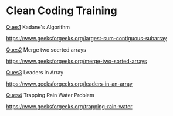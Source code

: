 # Clean Coding Training

[Ques1](https://github.com/eshaanmangal/CleanCoding/tree/master/src/main/java/com/training/cleancoding/ques1) Kadane's Algorithm

https://www.geeksforgeeks.org/largest-sum-contiguous-subarray




[Ques2](https://github.com/eshaanmangal/CleanCoding/tree/master/src/main/java/com/training/cleancoding/ques2) Merge two soerted arrays

https://www.geeksforgeeks.org/merge-two-sorted-arrays




[Ques3](https://github.com/eshaanmangal/CleanCoding/tree/master/src/main/java/com/training/cleancoding/ques3) Leaders in Array

https://www.geeksforgeeks.org/leaders-in-an-array 




[Ques4](https://github.com/eshaanmangal/CleanCoding/tree/master/src/main/java/com/training/cleancoding/ques4) Trapping Rain Water Problem

https://www.geeksforgeeks.org/trapping-rain-water
